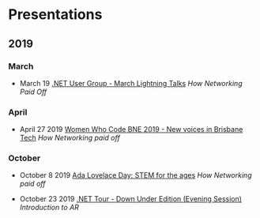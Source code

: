 # Presentations

## 2019
### March
* March 19 [.NET User Group - March Lightning Talks](https://www.meetup.com/Brisbane-Net-User-Group/events/259665423/) _How Networking Paid Off_

### April
* April 27 2019  [Women Who Code BNE 2019 - New voices in Brisbane Tech](https://www.meetup.com/Women-Who-Code-Brisbane/events/jnwmrqyzfbkc/)  _How Networking paid off_

### October
* October 8 2019 [Ada Lovelace Day: STEM for the ages](https://www.eventbrite.com.au/e/ada-lovelace-day-stem-for-the-ages-tickets-72196889841) _How Networking paid off_

* October 23 2019 [.NET Tour - Down Under Edition (Evening Session)](https://www.meetup.com/Brisbane-Net-User-Group/events/264974257/) _Introduction to AR_
